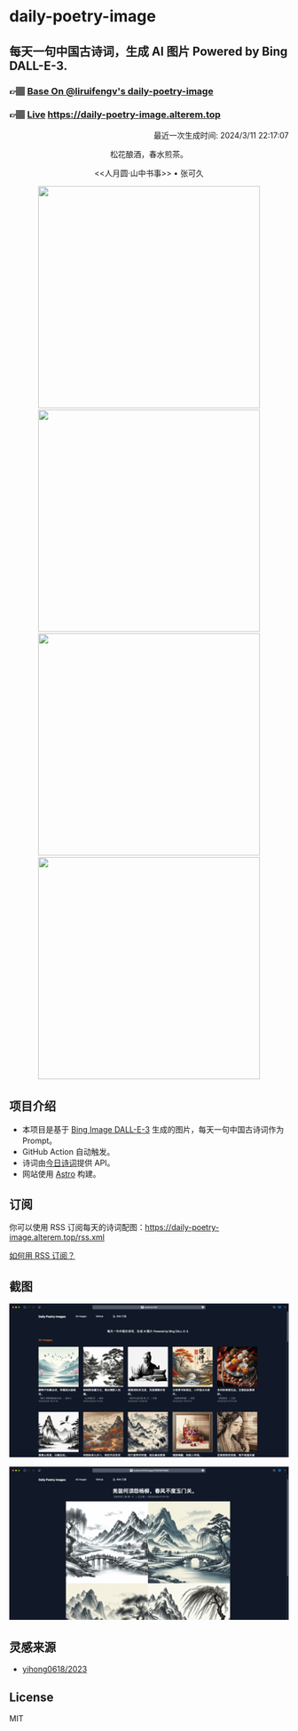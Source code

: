 
# daily-poetry-image

## 每天一句中国古诗词，生成 AI 图片 Powered by Bing DALL-E-3.

### 👉🏽 [Base On @liruifengv's daily-poetry-image](https://github.com/liruifengv/daily-poetry-image)

### 👉🏽 [Live](https://daily-poetry-image.alterem.top/) https://daily-poetry-image.alterem.top

<p align="right">
  最近一次生成时间: 2024/3/11 22:17:07
</p>
<p align="center">
松花酿酒，春水煎茶。
</p>
<p align="center">
<<人月圆·山中书事>> • 张可久
</p>
<p align="center">
<img src="https://tse1.mm.bing.net/th/id/OIG3.RqtuhRewRVkAIoFZ1Cs_" height="400" width="400" />
<img src="https://tse4.mm.bing.net/th/id/OIG3.mJhys4bpPt1bKW9sGOUX" height="400" width="400" />
<img src="https://tse1.mm.bing.net/th/id/OIG3.6u_GIFn2iJOpQ8Bcag.6" height="400" width="400" />
<img src="https://tse3.mm.bing.net/th/id/OIG3.0LTnETEIqxa1thYk.Ib7" height="400" width="400" />
</p>

## 项目介绍

-   本项目是基于 [Bing Image DALL-E-3](https://www.bing.com/images/create) 生成的图片，每天一句中国古诗词作为 Prompt。
-   GitHub Action 自动触发。
-   诗词由[今日诗词](https://www.jinrishici.com/)提供 API。
-   网站使用 [Astro](https://astro.build) 构建。

## 订阅

你可以使用 RSS 订阅每天的诗词配图：https://daily-poetry-image.alterem.top/rss.xml

[如何用 RSS 订阅？](https://zhuanlan.zhihu.com/p/55026716)

## 截图

![图片列表](./screenshots/Snipaste_2023-12-28_21-00-26.png)

![图片详情](./screenshots/Snipaste_2023-12-28_21-00-53.png)

## 灵感来源

-   [yihong0618/2023](https://github.com/yihong0618/2023)

## License

MIT
